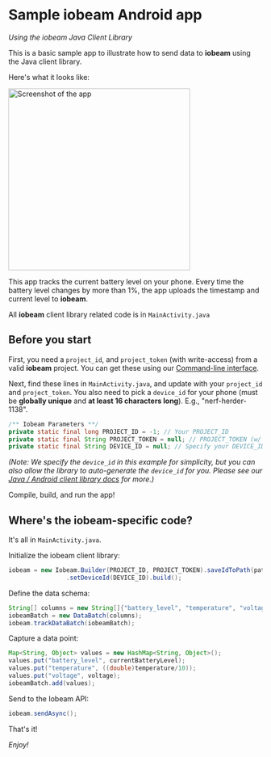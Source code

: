 # Sample iobeam Android app
*Using the iobeam Java Client Library*

This is a basic sample app to illustrate how to send data to **iobeam** using the Java client library.

Here's what it looks like:

<img alt="Screenshot of the app" width="360" src="http://i.imgur.com/xw5T0tS.png" />

This app tracks the current battery level on your phone. Every time the battery level changes by more than 1%, the app uploads the timestamp and current level to **iobeam**.

All **iobeam** client library related code is in `MainActivity.java`

## Before you start ##

First, you need a `project_id`, and `project_token` (with write-access) from a valid **iobeam** project. You can get these using our [Command-line interface](http://github.com/iobeam/iobeam).

Next, find these lines in `MainActivity.java`, and update with your `project_id` and `project_token`. You also need to pick a `device_id` for your phone (must be **globally unique** and **at least 16 characters long**). E.g., "nerf-herder-1138".

```java
/** Iobeam Parameters **/
private static final long PROJECT_ID = -1; // Your PROJECT_ID
private static final String PROJECT_TOKEN = null; // PROJECT_TOKEN (w/ write-access)
private static final String DEVICE_ID = null; // Specify your DEVICE_ID
```

*(Note: We specify the `device_id` in this example for simplicity, but you can also allow the library to auto-generate the `device_id` for you. Please see our [Java / Android client library docs](https://github.com/iobeam/iobeam-client-java) for more.)*

Compile, build, and run the app!

## Where's the iobeam-specific code? ##

It's all in `MainActivity.java`.

Initialize the iobeam client library:

```java
iobeam = new Iobeam.Builder(PROJECT_ID, PROJECT_TOKEN).saveIdToPath(path)
                .setDeviceId(DEVICE_ID).build();
```

Define the data schema: 

```java
String[] columns = new String[]{"battery_level", "temperature", "voltage"};
iobeamBatch = new DataBatch(columns);
iobeam.trackDataBatch(iobeamBatch);
```

Capture a data point:

```java
Map<String, Object> values = new HashMap<String, Object>();
values.put("battery_level", currentBatteryLevel);
values.put("temperature", ((double)temperature/10));
values.put("voltage", voltage);
iobeamBatch.add(values);
```

Send to the Iobeam API:

```java
iobeam.sendAsync();
```

That's it!

*Enjoy!*
